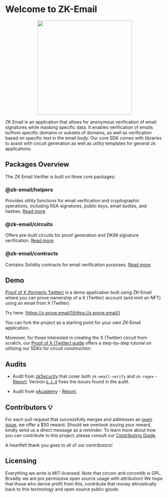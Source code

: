 # Welcome to ZK-Email

<p align="center">
  <img src="docs/logo.jpg" width="300">
</p>

ZK Email is an application that allows for anonymous verification of email signatures while masking specific data. It enables verification of emails to/from specific domains or subsets of domains, as well as verification based on specific text in the email body. Our core SDK comes with libraries to assist with circuit generation as well as utility templates for general zk applications.


## Packages Overview

The ZK Email Verifier is built on three core packages:

### @zk-email/helpers
Provides utility functions for email verification and cryptographic operations, including RSA signatures, public keys, email bodies, and hashes. [Read more](/packages/helpers/README.md).

### @zk-email/circuits
Offers pre-built circuits for proof generation and DKIM signature verification. [Read more](/packages/circuits/README.md).

### @zk-email/contracts
Contains Solidity contracts for email verification purposes. [Read more](/packages/contracts/README.md).

## Demo

[Proof of X (formerly Twitter)](https://github.com/zkemail/proof-of-twitter/) is a demo application built using ZK-Email where you can prove ownership of a X (Twitter) account (and mint an NFT) using an email from X (Twitter).

Try here: [https://x.prove.email/](https://x.prove.email/)

You can fork the project as a starting point for your own ZK-Email application.

Moreover, for those interested in creating the X (Twitter) circuit from scratch, our [Proof of X (Twitter) guide](https://prove.email/blog/twitter) offers a step-by-step tutorial on utilizing our SDKs for circuit construction.

## Audits

  - Audit from [zkSecurity](https://zksecurity.xyz/) that cover both `zk-email-verify` and `zk-regex` - [Report](/audits/zksecurity-audit.pdf). Version [`6.1.0`](https://github.com/zkemail/zk-email-verify/releases/tag/v6.1.0) fixes the issues found in the audit.

  - Audit from [yAcademy](https://yacademy.dev/) - [Report](/audits/yacademy-audit.pdf).



## Contributors 💡
For each pull request that successfully merges and addresses an [open issue](https://github.com/zkemail/zk-email-verify/issues), we offer a $50 reward. Should we overlook issuing your reward, kindly send us a direct message as a reminder. To learn more about how you can contribute to this project, please consult our [Contributing Guide](Contributing.md).

A heartfelt thank you goes to all of our contributors!


## Licensing
Everything we write is MIT-licensed. Note that circom and circomlib is GPL. Broadly we are pro permissive open source usage with attribution! We hope that those who derive profit from this, contribute that money altruistically back to this technology and open source public goods.
